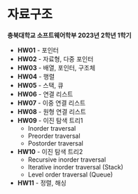 # 자료구조

**충북대학교 소프트웨어학부 2023년 2학년 1학기**

- **HW01** - 포인터
- **HW02** - 자료형, 다중 포인터
- **HW03** - 배열, 포인터, 구조체
- **HW04** - 행렬
- **HW05** - 스택, 큐
- **HW06** - 연결 리스트
- **HW07** - 이중 연결 리스트
- **HW08** - 원형 연결 리스트
- **HW09** - 이진 탐색 트리1
    - Inorder traversal
    - Preorder traversal
    - Postorder traversal
- **HW10** - 이진 탐색 트리2
    - Recursive inorder traversal
    - Iterative inorder traversal (Stack)
    - Level order traversal (Queue)
- **HW11** - 정렬, 해싱
